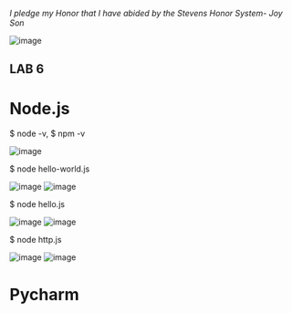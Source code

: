  *I pledge my Honor that I have abided by the Stevens Honor System- Joy Son*
 
 ![image](https://user-images.githubusercontent.com/98338109/230746709-7b3337a7-178b-43b0-9198-3cb774eb446a.png)

## LAB 6

# Node.js

$ node -v, $ npm -v

![image](https://user-images.githubusercontent.com/98338109/230746732-170ba858-d9b8-4b9e-a526-d93874bbcebd.png)

$ node hello-world.js

![image](https://user-images.githubusercontent.com/98338109/230746765-11e3e56f-f3ef-42b2-ad26-b04557ff6402.png)
![image](https://user-images.githubusercontent.com/98338109/230746796-77e06aa3-68ae-458b-b67c-4a0798e9518e.png)

$ node hello.js

![image](https://user-images.githubusercontent.com/98338109/230746871-e781fa73-bbed-4a72-8de0-691f8012d055.png)
![image](https://user-images.githubusercontent.com/98338109/230746855-e1783f02-4f77-4d3e-a8f7-6f8cf02a7230.png)

$ node http.js

![image](https://user-images.githubusercontent.com/98338109/230746889-2db02b58-10c8-4eea-93d5-a806cf3133d5.png)
![image](https://user-images.githubusercontent.com/98338109/230746883-73446f3d-cce4-4bc2-ba52-3ae9881a43d4.png)

# Pycharm
